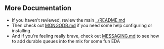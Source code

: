 ## More Documentation

* If you haven't reviewed, review the main [../README.md](../README.md)
* Then check out [MONGODB.md](MONGODB.md) if you need some help configuring or installing.
* And if you're feeling really brave, check out [MESSAGING.md](MESSAGING.md) to see how to add durable queues into the mix for some fun EDA

